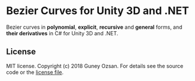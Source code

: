 # Bezier Curves for Unity 3D and .NET
Bezier curves in **polynomial**, **explicit**, **recursive** and **general** forms, and **their derivatives** in C# for Unity 3D and .NET.
## License ##
MIT license. Copyright (c) 2018 Guney Ozsan. For details see the source code or the [license file](https://github.com/guneyozsan/bezier-curves-for-unity-3d-and-dot-net/blob/master/LICENSE).
